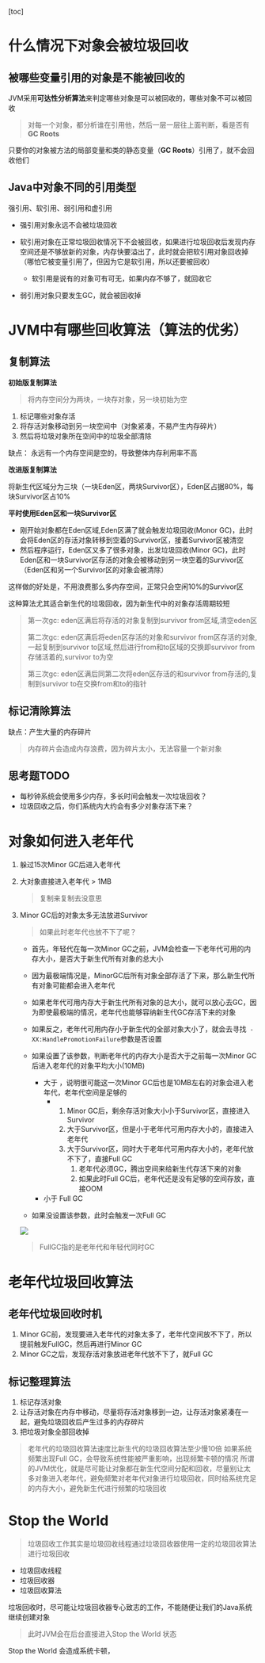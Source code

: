 [toc]



# 什么情况下对象会被垃圾回收

## 被哪些变量引用的对象是不能被回收的

JVM采用**可达性分析算法**来判定哪些对象是可以被回收的，哪些对象不可以被回收

> 对每一个对象，都分析谁在引用他，然后一层一层往上面判断，看是否有**GC Roots**

只要你的对象被方法的局部变量和类的静态变量（**GC Roots**）引用了，就不会回收他们

## Java中对象不同的引用类型

强引用、软引用、弱引用和虚引用

+ 强引用对象永远不会被垃圾回收
+ 软引用对象在正常垃圾回收情况下不会被回收，如果进行垃圾回收后发现内存空间还是不够放新的对象，内存快要溢出了，此时就会把软引用对象回收掉（哪怕它被变量引用了，但因为它是软引用，所以还要被回收）
  + 软引用是说有的对象可有可无，如果内存不够了，就回收它

+ 弱引用对象只要发生GC，就会被回收掉

# JVM中有哪些回收算法（算法的优劣）

## 复制算法

**初始版复制算法**

> 将内存空间分为两块，一块存对象，另一块初始为空

1. 标记哪些对象存活
2. 将存活对象移动到另一块空间中（对象紧凑，不易产生内存碎片）
3. 然后将垃圾对象所在空间中的垃圾全部清除

缺点： 永远有一个内存空间是空的，导致整体内存利用率不高

**改进版复制算法**

将新生代区域分为三块（一块Eden区，两块Survivor区），Eden区占据80%，每块Survivor区占10%

**平时使用Eden区和一块Survivor区**

+ 刚开始对象都在Eden区域,Eden区满了就会触发垃圾回收(Monor GC)，此时会将Eden区的存活对象转移到空着的Survivor区，接着Survivor区被清空
+ 然后程序运行，Eden区又多了很多对象，出发垃圾回收(Minor GC)，此时Eden区和一块Survivor区存活的对象会被移动到另一块空着的Survivor区（Eden区和另一个Survivor区的对象会被清除）

这样做的好处是，不用浪费那么多内存空间，正常只会空闲10%的Survivor区

这种算法尤其适合新生代的垃圾回收，因为新生代中的对象存活周期较短

> 第一次gc: eden区满后将存活的对象复制到survivor from区域,清空eden区 
>
> 第二次gc: eden区满后将eden区存活的对象和survivor from区存活的对象,一起复制到survivor to区域,然后进行from和to区域的交换即survivor from存储活着的,survivor to为空 
>
> 第三次gc: eden区满后同第二次将eden区存活的和survivor from存活的,复制到survivor to在交换from和to的指针

## 标记清除算法

缺点：产生大量的内存碎片

> 内存碎片会造成内存浪费，因为碎片太小，无法容量一个新对象

## 思考题TODO

+ 每秒钟系统会使用多少内存，多长时间会触发一次垃圾回收？
+ 垃圾回收之后，你们系统内大约会有多少对象存活下来？

# 对象如何进入老年代

1. 躲过15次Minor GC后进入老年代

2. 大对象直接进入老年代 > 1MB

   > 复制来复制去没意思

3. Minor GC后的对象太多无法放进Survivor

   > 如果此时老年代也放不下了呢？

   + 首先，年轻代在每一次Minor GC之前，JVM会检查一下老年代可用的内存大小，是否大于新生代所有对象的总大小

   + 因为最极端情况是，MinorGC后所有对象全部存活了下来，那么新生代所有对象可能都会进入老年代

   + 如果老年代可用内存大于新生代所有对象的总大小，就可以放心去GC，因为即使最极端的情况，老年代也能够容纳新生代GC存活下来的对象

   + 如果反之，老年代可用内存小于新生代的全部对象大小了，就会去寻找` -XX:HandlePromotionFailure`参数是否设置
   + 如果设置了该参数，判断老年代的内存大小是否大于之前每一次Minor GC后进入老年代的对象平均大小(10MB)
     + 大于 ，说明很可能这一次Minor GC后也是10MB左右的对象会进入老年代，老年代空间是足够的
       + 1. Minor GC后，剩余存活对象大小小于Survivor区，直接进入Survivor
         2. 大于Survivor区，但是小于老年代可用内存大小的，直接进入老年代
         3. 大于Survivor区，同时大于老年代可用内存大小的，老年代放不下了，直接Full GC
            1. 老年代必须GC，腾出空间来给新生代存活下来的对象
            2. 如果此时Full GC后，老年代还是没有足够的空间存放，直接OOM
     + 小于  Full GC
   + 如果没设置该参数，此时会触发一次Full GC

   ![](https://liutianruo-2019-go-go-go.oss-cn-shanghai.aliyuncs.com/images/6292_4x9oVvEq_03_对象从年轻代晋升至老年代.png)

   > FullGC指的是老年代和年轻代同时GC
   
   

# 老年代垃圾回收算法

## 老年代垃圾回收时机

1. Minor GC前，发现要进入老年代的对象太多了，老年代空间放不下了，所以提前触发FullGC，然后再进行Minor GC
2. Minor GC之后，发现存活对象放进老年代放不下了，就Full GC

## 标记整理算法

1. 标记存活对象
2. 让存活对象在内存中移动，尽量将存活对象移到一边，让存活对象紧凑在一起，避免垃圾回收后产生过多的内存碎片
3. 把垃圾对象全部回收掉

> 老年代的垃圾回收算法速度比新生代的垃圾回收算法至少慢10倍
> 如果系统频繁出现Full GC，会导致系统性能被严重影响，出现频繁卡顿的情况
> 所谓的JVM优化，就是尽可能让对象都在新生代空间分配和回收，尽量别让太多对象进入老年代，避免频繁对老年代对象进行垃圾回收，同时给系统充足的内存大小，避免新生代进行频繁的垃圾回收

# Stop the World

> 垃圾回收工作其实是垃圾回收线程通过垃圾回收器使用一定的垃圾回收算法进行垃圾回收

+ 垃圾回收线程
+ 垃圾回收器
+ 垃圾回收算法

垃圾回收时，尽可能让垃圾回收器专心致志的工作，不能随便让我们的Java系统继续创建对象

> 此时JVM会在后台直接进入Stop the World 状态

Stop  the World 会造成系统卡顿，